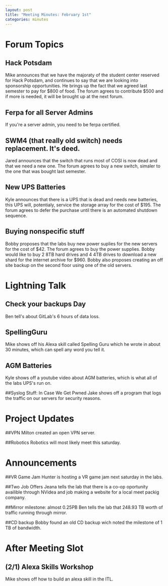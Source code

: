 ```yaml
---
layout: post
title: "Meeting Minutes: February 1st"
categories: minutes
---
```


# Forum Topics

## Hack Potsdam
Mike announces that we have the majoraty of the student center reserved for Hack Potsdam, and continues to say that we are looking into sponsorship opportunities. He brings up the fact that we agreed last semester to pay for $800 of food. The forum agrees to contribute $500 and if more is needed, it will be brought up at the next forum. 

## Ferpa for all Server Admins
If you're a server admin, you need to be ferpa certified.

## SWM4 (that really old switch) needs replacement. It's deed.
Jared announces that the switch that runs most of COSI is now dead and that we need a new one. The forum agrees to buy a new switch, simaler to the one that was bought last semester. 

## New UPS Batteries
Kyle announces that there is a UPS that is dead and needs new batteries, this UPS will, potentialy, service the storage array for the cost of $195. The forum agrees to defer the purchase until there is an automated shutdown sequence.

## Buying nonspecific stuff
Bobby proposes that the labs buy new power suplies for the new servers for the cost of $42. The forum agrees to buy the power supplies. Bobby would like to buy 2 8TB hard drives  and 4 4TB drives to download a new shard for the internet archive for $960. Bobby also proposes creating an off site backup on the second floor using one of the old servers. 

# Lightning Talk

## Check your backups Day
Ben tell's about GitLab's 6 hours of data loss.

## SpellingGuru
Mike shows off his Alexa skill called Spelling Guru which he wrote in about 30 minutes, which can spell any word you tell it. 

## AGM Batteries
Kyle shows off a youtube video about AGM batteries, which is what all of the labs UPS's run on. 

##Syslog Stuff: In Case We Get Pwned
Jake shows off a program that logs the traffic on our servers for security reasons. 

# Project Updates

##VPN
Milton created an open VPN server.

##Robotics
Robotics will most likely meet this saturday.

# Announcements

##VR Game Jam
Hunter is hosting a VR game jam next saturday in the labs.

##Two Job Offers
Jeana tells the lab that there is a co-op oportunity availible through NVidea and job making a website for a local meet packig company.

##Mirror milestone: almost 0.25PB
Ben tells the lab that 248.93 TB worth of traffic running through mirror.

##CD backup
Bobby found an old CD backup wich noted the milestone of 1 TB of bandwidth.

# After Meeting Slot

## (2/1) Alexa Skills Workshop
Mike shows off how to build an alexa skill in the ITL.
